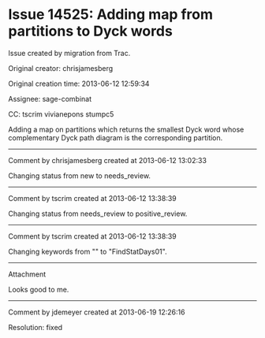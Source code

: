 # Issue 14525: Adding map from partitions to Dyck words

Issue created by migration from Trac.

Original creator: chrisjamesberg

Original creation time: 2013-06-12 12:59:34

Assignee: sage-combinat

CC:  tscrim vivianepons stumpc5

Adding a map on partitions which returns the smallest Dyck word whose complementary Dyck path diagram is the corresponding partition.


---

Comment by chrisjamesberg created at 2013-06-12 13:02:33

Changing status from new to needs_review.


---

Comment by tscrim created at 2013-06-12 13:38:39

Changing status from needs_review to positive_review.


---

Comment by tscrim created at 2013-06-12 13:38:39

Changing keywords from "" to "FindStatDays01".


---

Attachment

Looks good to me.


---

Comment by jdemeyer created at 2013-06-19 12:26:16

Resolution: fixed
